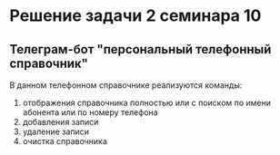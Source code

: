 # Решение задачи 2 семинара 10

## Телеграм-бот "персональный телефонный справочник"

В данном телефонном справочнике реализуются команды:
1. отображения справочника полностью или с поиском по имени абонента или по номеру телефона
1. добавления записи
1. удаление записи
1. очистка справочника

